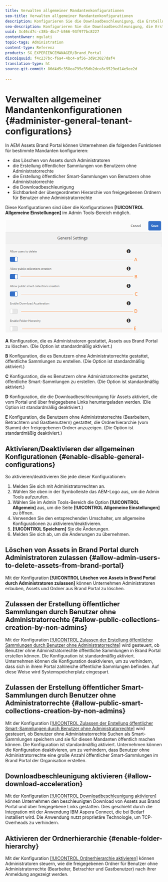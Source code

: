 ```yaml
---
title: Verwalten allgemeiner Mandantenkonfigurationen
seo-title: Verwalten allgemeiner Mandantenkonfigurationen
description: Konfigurieren Sie die Downloadbeschleunigung, die Erstellung öffentlicher [!UICONTROL Smart-Sammlungen] sowie die Erstellung öffentlicher [!UICONTROL Sammlungen] und gestatten Sie Admin-Benutzern, Assets von Mandanten zu löschen.
seo-description: Konfigurieren Sie die Downloadbeschleunigung, die Erstellung öffentlicher [!UICONTROL Smart-Sammlungen] sowie die Erstellung öffentlicher [!UICONTROL Sammlungen] und gestatten Sie Admin-Benutzern, Assets von Mandanten zu löschen.
uuid: 3c46cd7c-c38b-4bc7-b566-93f977bc8227
contentOwner: mgulati
topic-tags: Administration
content-type: Referenz
products: SG_EXPERIENCEMANAGER/Brand_Portal
discoiquuid: f4c237bc-f6a4-4bc4-af56-3d9c3027daf4
translation-type: ht
source-git-commit: 86d4d5c358ea795e35db2dce8c9529ed14e9ee2d

---
```



# Verwalten allgemeiner Mandantenkonfigurationen {#administer-general-tenant-configurations}

In AEM Assets Brand Portal können Unternehmen die folgenden Funktionen für bestimmte Mandanten konfigurieren:

* das Löschen von Assets durch Administratoren
* die Erstellung öffentlicher Sammlungen von Benutzern ohne Administratorrechte
* die Erstellung öffentlicher Smart-Sammlungen von Benutzern ohne Administratorrechte
* die Downloadbeschleunigung
* Sichtbarkeit der übergeordneten Hierarchie von freigegebenen Ordnern für Benutzer ohne Administratorrechte

Diese Konfigurationen sind über die Konfigurationen **[!UICONTROL Allgemeine Einstellungen]** im Admin Tools-Bereich möglich.

![](assets/general-configs.png)

**A** Konfiguration, die es Administratoren gestattet, Assets aus Brand Portal zu löschen. (Die Option ist standardmäßig aktiviert.)

**B** Konfiguration, die es Benutzern ohne Administratorrechte gestattet, öffentliche Sammlungen zu erstellen. (Die Option ist standardmäßig aktiviert.)

**C** Konfiguration, die es Benutzern ohne Administratorrechte gestattet, öffentliche Smart-Sammlungen zu erstellen. (Die Option ist standardmäßig aktiviert.)

**D**   Konfiguration, die die Downloadbeschleunigung für Assets aktiviert, die vom Portal und über freigegebene Links heruntergeladen werden. (Die Option ist standardmäßig deaktiviert.)

**E** Konfiguration, die Benutzern ohne Administratorrechte (Bearbeitern, Betrachtern und Gastbenutzern) gestattet, die Ordnerhierarchie (vom Stamm) der freigegebenen Ordner anzuzeigen. (Die Option ist standardmäßig deaktiviert.)

## Aktivieren/Deaktivieren der allgemeinen Konfigurationen   {#enable-disable-general-configurations}

So aktivieren/deaktivieren Sie jede dieser Konfigurationen:

1. Melden Sie sich mit Administratorrechten an.
1. Wählen Sie oben in der Symbolleiste das AEM-Logo aus, um die Admin Tools aufzurufen.
1. Wählen Sie im Admin Tools-Bereich die Option **[!UICONTROL Allgemein]** aus, um die Seite **[!UICONTROL Allgemeine Einstellungen]** zu öffnen.
1. Verwenden Sie den entsprechenden Umschalter, um allgemeine Konfigurationen zu aktivieren/deaktivieren.
1. **[!UICONTROL Speichern]** Sie die Änderungen.
1. Melden Sie sich ab, um die Änderungen zu übernehmen.

## Löschen von Assets in Brand Portal durch Administratoren zulassen   {#allow-admin-users-to-delete-assets-from-brand-portal}

Mit der Konfiguration **[!UICONTROL Löschen von Assets in Brand Portal durch Administratoren zulassen]** können Unternehmen Administratoren erlauben, Assets und Ordner aus Brand Portal zu löschen.

## Zulassen der Erstellung öffentlicher Sammlungen durch Benutzer ohne Administratorrechte {#allow-public-collections-creation-by-non-admins}

Mit der Konfiguration [[!UICONTROL Zulassen der Erstellung öffentlicher Sammlungen durch Benutzer ohne Administratorrechte]](../using/brand-portal-share-collection.md#main-pars-text-1915052376) wird gesteuert, ob Benutzer ohne Administratorrechte öffentliche Sammlungen in Brand Portal erstellen können. Die Konfiguration ist standardmäßig aktiviert. Unternehmen können die Konfiguration deaktivieren, um zu verhindern, dass sich in ihrem Portal zahlreiche öffentliche Sammlungen befinden. Auf diese Weise wird Systemspeicherplatz eingespart.

## Zulassen der Erstellung öffentlicher Smart-Sammlungen durch Benutzer ohne Administratorrechte {#allow-public-smart-collections-creation-by-non-admins}

Mit der Konfiguration [[!UICONTROL Zulassen der Erstellung öffentlicher Smart-Sammlungen durch Benutzer ohne Administratorrechte]](../using/brand-portal-searching.md#main-pars-header-500620467) wird gesteuert, ob Benutzer ohne Administratorrechte Suchen als Smart-Sammlungen speichern und sie für diesen Mandanten öffentlich machen können. Die Konfiguration ist standardmäßig aktiviert. Unternehmen können die Konfiguration deaktivieren, um zu verhindern, dass Benutzer ohne Administratorrechte eine große Anzahl öffentlicher Smart-Sammlungen im Brand Portal der Organisation erstellen.

## Downloadbeschleunigung aktivieren {#allow-download-acceleration}

Mit der Konfiguration [[!UICONTROL Downloadbeschleunigung aktivieren]](../using/accelerated-download.md) können Unternehmen den beschleunigten Download von Assets aus Brand Portal und über freigegebene Links gestatten. Dies geschieht durch die Integration mit der Anwendung IBM Aspera Connect, die bei Bedarf installiert wird. Die Anwendung nutzt proprietäre Technologie, um TCP-Overheads zu verhindern.

## Aktivieren der Ordnerhierarchie  {#enable-folder-hierarchy}

Mit der Konfiguration [[!UICONTROL Ordnerhierarchie aktivieren]](../using/brand-portal-sharing-folders.md#non-admin-user-access-to-shared-folders) können Administratoren steuern, wie die freigegebenen Ordner für Benutzer ohne Administratorrechte (Bearbeiter, Betrachter und Gastbenutzer) nach ihrer Anmeldung angezeigt werden.
